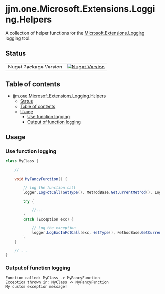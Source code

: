 # jjm.one.Microsoft.Extensions.Logging.Helpers

A collection of helper functions for the [Microsoft.Extensions.Logging](https://www.nuget.org/packages/Microsoft.Extensions.Logging) logging tool.

## Status

|                       |                       |
|----------------------:|-----------------------|
| Nuget Package Version | [![Nuget Version](https://img.shields.io/nuget/v/jjm.one.Microsoft.Extensions.Logging.Helpers?style=flat-square)](https://www.nuget.org/packages/jjm.one.Microsoft.Extensions.Logging.Helpers/) |

## Table of contents

- [jjm.one.Microsoft.Extensions.Logging.Helpers](#jjmonemicrosoftextensionslogginghelpers)
  - [Status](#status)
  - [Table of contents](#table-of-contents)
  - [Usage](#usage)
    - [Use function logging](#use-function-logging)
    - [Output of function logging](#output-of-function-logging)

## Usage

### Use function logging

```csharp
class MyClass {

    // ...

    void MyFancyFunction() {

        // log the function call
        logger.LogFctCall(GetType(), MethodBase.GetCurrentMethod(), LogLevel.Debug);

        try {
            
            //...
        }
        catch (Exception exc) {

            // Log the exception
            logger.LogExcInFctCall(exc, GetType(), MethodBase.GetCurrentMethod(), "My custom exception message!", LogLevel.Error);
        }
    }

    // ...
}
```

### Output of function logging

```text
Function called: MyClass -> MyFancyFunction
Exception thrown in: MyClass -> MyFancyFunction
My custom exception message!
```
